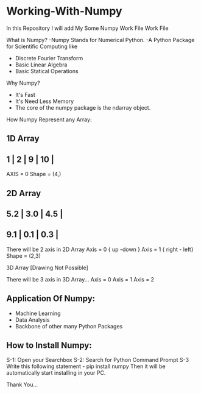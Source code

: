 # Working-With-Numpy
In this Repository I will add My Some Numpy Work File Work File 

What is Numpy?
-Numpy Stands for Numerical Python.
-A Python Package for Scientific Computing like
   * Discrete Fourier Transform
   * Basic Linear Algebra
   * Basic Statical Operations
   
   
Why Numpy?
 - It's Fast
 - It's Need Less Memory
 - The core of the numpy package is the ndarray object.
 
 
How Numpy Represent any Array: 

1D Array
------------------
1  |  2 | 9 | 10 |
------------------
AXIS = 0
Shape = (4,)

2D Array
-----------------
5.2 | 3.0 | 4.5 |
----------------- 
9.1 | 0.1 | 0.3 |
-----------------

There will be 2 axis in 2D Array
Axis = 0 { up -down }
Axis = 1 { right - left}
Shape = (2,3)

3D Array
[Drawing Not Possible]

There will be 3 axis in 3D Array...
Axis = 0
Axis = 1
Axis = 2

Application Of Numpy:
---------------------
* Machine Learning
* Data Analysis
* Backbone of other many Python Packages

How to Install Numpy:
--------------------
S-1: Open your Searchbox
S-2: Search for Python Command Prompt
S-3 Write this following statement
     - pip install numpy
Then it will be automatically start installing in your PC.

Thank You...
